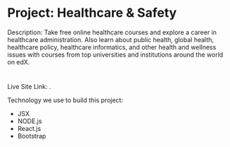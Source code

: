 # Project: Healthcare & Safety

Description: Take free online healthcare courses and explore a career in healthcare administration. Also learn about public health, global health, healthcare policy, healthcare informatics, and other health and wellness issues with courses from top universities and institutions around the world on edX.

#

Live Site Link: .

Technology we use to build this project:

- JSX
- NODE.js
- React.js
- Bootstrap
